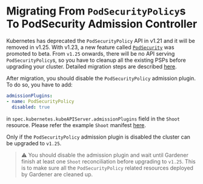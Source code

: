 # Migrating From `PodSecurityPolicy`s To PodSecurity Admission Controller

Kubernetes has deprecated the `PodSecurityPolicy` API in v1.21 and it will be removed in v1.25. With v1.23, a new feature called [`PodSecurity`](https://kubernetes.io/docs/concepts/security/pod-security-admission/) was promoted to beta. From `v1.25` onwards, there will be no API serving `PodSecurityPolicy`s, so you have to cleanup all the existing PSPs before upgrading your cluster. Detailed migration steps are described [here](https://kubernetes.io/docs/tasks/configure-pod-container/migrate-from-psp/).

After migration, you should disable the `PodSecurityPolicy` admission plugin. To do so, you have to add: 
```yaml
admissionPlugins:
- name: PodSecurityPolicy
  disabled: true
```
in `spec.kubernetes.kubeAPIServer.admissionPlugins` field in the `Shoot` resource. Please refer the example `Shoot` manifest [here](../../example/90-shoot.yaml).

Only if the `PodSecurityPolicy` admission plugin is disabled the cluster can be upgraded to `v1.25`.

> :warning: You should disable the admission plugin and wait until Gardener finish at least one `Shoot` reconciliation before upgrading to `v1.25`. This is to make sure all the `PodSecurityPolicy` related resources deployed by Gardener are cleaned up.
